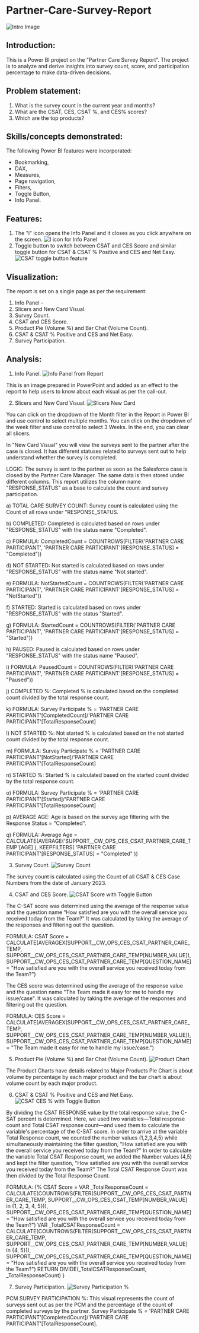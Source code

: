 # Partner-Care-Survey-Report

![Intro Image](https://github.com/saud968/Partner-Care-Survey-Report/assets/48719613/405f626f-7684-4b81-ae51-0bf3e1fcbe59)

## Introduction:
This is a Power BI project on the “Partner Care Survey Report”. The
project is to analyze and derive insights into survey count, score, and participation percentage to make data-driven decisions.

## Problem statement:
1. What is the survey count in the current year and months?
2. What are the CSAT, CES, CSAT %, and CES% scores?
3. Which are the top products?

## Skills/concepts demonstrated:
The following Power BI features were incorporated:
-	Bookmarking, 
-	DAX, 
-	Measures, 
-	Page navigation, 
-	Filters, 
-	Toggle Button, 
-	Info Panel.

## Features:
1. The "i" icon opens the Info Panel and it closes as you click anywhere on the screen.
   ![I icon for Info Panel](https://github.com/saud968/Partner-Care-Survey-Report/assets/48719613/6f7c28ca-0472-44e1-8789-67d12d0cf686)
2. Toggle button to switch between CSAT and CES Score and similar toggle button for CSAT & CSAT % Positive and CES and Net Easy.
   ![CSAT toggle button feature](https://github.com/saud968/Partner-Care-Survey-Report/assets/48719613/4842856f-df67-4da1-b2b2-6c31a129f32d)

## Visualization:
The report is set on a single page as per the requirement:
1.	Info Panel -
2.	Slicers and New Card Visual. 
3.	Survey Count.
4.	CSAT and CES Score.
5.	Product Pie (Volume %) and Bar Chat (Volume Count). 
6.	CSAT & CSAT % Positive and CES and Net Easy. 
7.	Survey Participation.

## Analysis:

1. Info Panel.
![Info Panel from Report](https://github.com/saud968/Partner-Care-Survey-Report/assets/48719613/4f39cc2a-5925-4451-b512-b9be3b40bbe1)

This is an image prepared in PowerPoint and added as an effect to the report to help users to know about each visual as per the call-out.

2. Slicers and New Card Visual.
![Slicers   New Card](https://github.com/saud968/Partner-Care-Survey-Report/assets/48719613/5f6ac324-7b9f-4219-a2f0-52e555923d2d)

You can click on the dropdown of the Month filter in the Report in Power BI and use control to select multiple months. You can click on the dropdown of the week filter and use control to select 3 Weeks. In the end, you can clear all slicers.

In "New Card Visual" you will view the surveys sent to the partner after the case is closed. It has different statuses related to surveys sent out to help understand whether the survey is completed.

LOGIC: The survey is sent to the partner as soon as the Salesforce case is closed by the Partner Care Manager. The same data is then stored under different columns. This report utilizes the column name "RESPONSE_STATUS" as a base to calculate the count and survey participation.

a)	TOTAL CARE SURVEY COUNT: Survey count is calculated using the Count of all rows under "RESPONSE_STATUS. 

b)	COMPLETED: Completed is calculated based on rows under "RESPONSE_STATUS" with the status name "Completed".

c)	FORMULA: CompletedCount = COUNTROWS(FILTER('PARTNER CARE PARTICIPANT', 'PARTNER CARE PARTICIPANT'[RESPONSE_STATUS] = "Completed"))

d)	NOT STARTED: Not started is calculated based on rows under "RESPONSE_STATUS" with the status name "Not started".

e)	FORMULA: NotStartedCount = COUNTROWS(FILTER('PARTNER CARE PARTICIPANT', 'PARTNER CARE PARTICIPANT'[RESPONSE_STATUS] = "NotStarted"))

f)	STARTED: Started is calculated based on rows under "RESPONSE_STATUS" with the status "Started".

g)	FORMULA: StartedCount = COUNTROWS(FILTER('PARTNER CARE PARTICIPANT', 'PARTNER CARE PARTICIPANT'[RESPONSE_STATUS] = "Started"))

h)	PAUSED: Paused is calculated based on rows under "RESPONSE_STATUS" with the status name "Paused".

i)	FORMULA: PausedCount = COUNTROWS(FILTER('PARTNER CARE PARTICIPANT', 'PARTNER CARE PARTICIPANT'[RESPONSE_STATUS] = "Paused"))

j)	COMPLETED %: Completed % is calculated based on the completed count divided by the total response count.

k)	FORMULA: Survey Participate % = 'PARTNER CARE PARTICIPANT'[CompletedCount]/'PARTNER CARE PARTICIPANT'[TotalResponseCount]

l)	NOT STARTED %: Not started % is calculated based on the not started count divided by the total response count.

m)	FORMULA: Survey Participate % = 'PARTNER CARE PARTICIPANT'[NotStarted]/'PARTNER CARE PARTICIPANT'[TotalResponseCount]

n)	STARTED %: Started % is calculated based on the started count divided by the total response count.

o)	FORMULA: Survey Participate % = 'PARTNER CARE PARTICIPANT'[Started]/'PARTNER CARE PARTICIPANT'[TotalResponseCount]

p)	AVERAGE AGE: Age is based on the survey age filtering with the Response Status = "Completed".

q)	FORMULA: Average Age = CALCULATE(AVERAGE('SUPPORT__CW_OPS_CES_CSAT_PARTNER_CARE_TEMP'[AGE] ), KEEPFILTERS( 'PARTNER CARE PARTICIPANT'[RESPONSE_STATUS]  = "Completed" ))


3. Survey Count.
![Survey Count](https://github.com/saud968/Partner-Care-Survey-Report/assets/48719613/0f0abb5e-aa9d-40f6-8ed8-7063863a4f94)

The survey count is calculated using the Count of all CSAT & CES Case Numbers from the date of January 2023.

4. CSAT and CES Score.
![CSAT Score with Toggle Button](https://github.com/saud968/Partner-Care-Survey-Report/assets/48719613/ca93bdd4-4b8f-4324-9eac-c3b63a090249)

The C-SAT score was determined using the average of the response value and the question name “How satisfied are you with the overall service you received today from the Team?" It was calculated by taking the average of the responses and filtering out the question.

FORMULA: CSAT Score = CALCULATE(AVERAGEX(SUPPORT__CW_OPS_CES_CSAT_PARTNER_CARE_TEMP, SUPPORT__CW_OPS_CES_CSAT_PARTNER_CARE_TEMP[NUMBER_VALUE]), SUPPORT__CW_OPS_CES_CSAT_PARTNER_CARE_TEMP[QUESTION_NAME] = "How satisfied are you with the overall service you received today from the Team?")

The CES score was determined using the average of the response value and the question name "The Team made it easy for me to handle my issue/case". It was calculated by taking the average of the responses and filtering out the question.

FORMULA: CES Score = CALCULATE(AVERAGEX(SUPPORT__CW_OPS_CES_CSAT_PARTNER_CARE_TEMP, SUPPORT__CW_OPS_CES_CSAT_PARTNER_CARE_TEMP[NUMBER_VALUE]), SUPPORT__CW_OPS_CES_CSAT_PARTNER_CARE_TEMP[QUESTION_NAME] = "The Team made it easy for me to handle my issue/case.")
   
5. Product Pie (Volume %) and Bar Chat (Volume Count).
![Product Chart](https://github.com/saud968/Partner-Care-Survey-Report/assets/48719613/b3b79eed-b4ff-45a0-b0ec-ad6e24a083d6)

The Product Charts have details related to Major Products Pie Chart is about volume by percentage by each major product and the bar chart is about volume count by each major product.

6. CSAT & CSAT % Positive and CES and Net Easy.
![CSAT   CES % with Toggle Button](https://github.com/saud968/Partner-Care-Survey-Report/assets/48719613/07fa7b44-d914-49aa-97d7-c3e27cee2bbf)

By dividing the CSAT RESPONSE value by the total response value, the C-SAT percent is determined.
Here, we used two variables—Total response count and Total CSAT response count—and used them to calculate the variable's percentage of the C-SAT score.
In order to arrive at the variable Total Response count, we counted the number values (1,2,3,4,5) while simultaneously maintaining the filter question, "How satisfied are you with the overall service you received today from the Team?" In order to calculate the variable Total CSAT Response count, we added the Number values (4,5) and kept the filter question, "How satisfied are you with the overall service you received today from the Team?" The Total CSAT Response Count was then divided by the Total Response Count.

FORMULA: {% CSAT Score =  VAR _TotalResponseCount = CALCULATE(COUNTROWS(FILTER(SUPPORT__CW_OPS_CES_CSAT_PARTNER_CARE_TEMP, SUPPORT__CW_OPS_CES_CSAT_TEMP[NUMBER_VALUE] in {1, 2, 3, 4, 5})), SUPPORT__CW_OPS_CES_CSAT_PARTNER_CARE_TEMP[QUESTION_NAME] = "How satisfied are you with the overall service you received today from the Team?") VAR _TotalCSATResponseCount = CALCULATE(COUNTROWS(FILTER(SUPPORT__CW_OPS_CES_CSAT_PARTNER_CARE_TEMP, SUPPORT__CW_OPS_CES_CSAT_PARTNER_CARE_TEMP[NUMBER_VALUE] in {4, 5})), SUPPORT__CW_OPS_CES_CSAT_PARTNER_CARE_TEMP[QUESTION_NAME] = "How satisfied are you with the overall service you received today from the Team?") RETURN DIVIDE(_TotalCSATResponseCount, _TotalResponseCount) }

   
7. Survey Participation.
![Survey Participation %](https://github.com/saud968/Partner-Care-Survey-Report/assets/48719613/742dd35d-63b4-4438-ae29-762df068719d)

PCM SURVEY PARTICIPATION %: This visual represents the count of surveys sent out as per the PCM and the percentage of the count of completed surveys by the partner. 
Survey Participate % = 'PARTNER CARE PARTICIPANT'[CompletedCount]/'PARTNER CARE PARTICIPANT'[TotalResponseCount].



